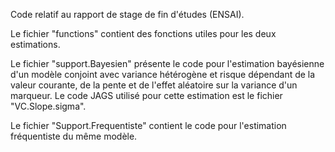 Code relatif au rapport de stage de fin d'études (ENSAI).

Le fichier "functions" contient des fonctions utiles pour les deux estimations.

Le fichier "support.Bayesien" présente le code pour l'estimation bayésienne d'un modèle conjoint avec variance hétérogène et risque dépendant de la valeur courante, de la pente et de l'effet aléatoire sur la variance d'un marqueur. 
Le code JAGS utilisé pour cette estimation est le fichier "VC.Slope.sigma".

Le fichier "Support.Frequentiste" contient le code pour l'estimation fréquentiste du même modèle.
